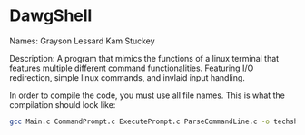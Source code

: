 # DawgShell
Names:
Grayson Lessard
Kam Stuckey

Description:
A program that mimics the functions of a linux terminal that features multiple different command functionalities.
Featuring I/O redirection, simple linux commands, and invlaid input handling.

In order to compile the code, you must use all file names.  This is what the compilation should look like:
```bash
gcc Main.c CommandPrompt.c ExecutePrompt.c ParseCommandLine.c -o techshell
```